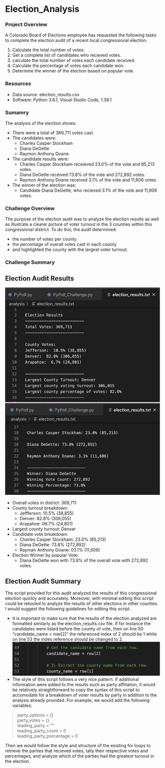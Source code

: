 # Election_Analysis
### Project Overview ###
A Colorado Board of Elections employee has requested the following tasks to complete the election audit of a recent local congressional election. 
1. Calculate the total number of votes.
2. Get a complete list of candidates who recieved votes. 
3. calculate the total number of votes each candidate received. 
4. Calculate the percentage of votes each candidate won.
5. Determine the winner of the election based on popular vote. 

### Resources ###
- Data source: election_results.csv
- Software: Python 3.6.1, Visual Studio Code, 1.38.1

### Sumamry ###
The analysis of the election shows:
- There were a total of 369,711 votes cast.
- The candidates were:
  - Charles Casper Stockham
  - Diana DeGette
  - Raymon Anthony Doane
- The candidate results were:
  - Charles Casper Stockham receieved 23.0% of the vote and 85,213 votes.
  - Diana DeGette received 73.8% of the vote and 272,892 votes.
  - Raymon Anthony Doane received 3.1% of the vote and 11,606 votes.
- The winner of the election was: 
  - Candidate Diana DeGette, who recieved 3.1% of the vote and 11,606 votes.

### Challenge Overview ###
The purpose of the election audit was to analyze the election results as well as illustrate a clearer picture of voter turnout in the 3 counties within this congressional district. To do this, the audit determined:
- the number of votes per county
- the percentage of overall votes cast in each county
- and highlighted the county with the largest voter turnout.

### Challenge Summary ###
## Election Audit Results ##
![](election_audit.png) ![](election_audit2.png)
- Overall votes in district: 369,711
- County turnout breakdown:
  - Jeffferson: 10.5% (38,855)
  - Denver:     82.8% (306,055)
  - Arapahoe:   06.7% (24,801)
- Largest county turnout: Denver
- Candidate vote breakdown:
  - Charles Casper Stockham:  23.0% (85,213)
  - Diana DeGette:            73.8% (272,892)
  - Rayman Anthony Doane:     03.1% (11,606)
- Election Winner by popular Vote:
  - Diana DeGette won with 73.8% of the overall vote with 272,892 votes.
## Election Audit Summary ##
The script provided for this audit analyzed the results of this congressional election quickly and accurately. Moreover, with minimal editing this script could be retooled to analyze the results of other elections in other counties. I would suggest the following guidelines for editing this script. 
- It is important to make sure that the results of the election analyzed are formatted similarly as the election_results.csv file. If for instance the candidates were listed before the county of vote, then on line 50 "candidate_name = row[2]" the referenced index of 2 should be 1 while on line 53 the index reference should be changed to 2. ![](election_analysis_script_excerpt.png)
- The style of this script follows a very nice pattern. If additional information were added to the results such as party affiliation, it would be relatively straightforward to copy the syntax of this script to accomodate for a breakdown of voter results by party in addition to the analysis already provided. For example, we would add the following variables:
> party_options = [] <br /> party_votes = {} <br /> leading_party = "" <br /> leading_party_count = 0 <br /> leading_party_percentage = 0 <br />

Then we would follow the style and structure of the existing for loops to retrieve the parties that recieved votes, tally their respective votes and percentages, and analyze which of the parties had the greatest turnout in the election.  
